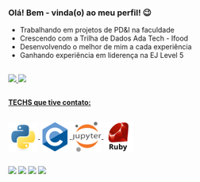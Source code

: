 ### Olá! Bem - vinda(o) ao meu perfil! 😉

-  Trabalhando em projetos de PD&I na faculdade
-  Crescendo com a Trilha de Dados Ada Tech - Ifood
-  Desenvolvendo o melhor de mim a cada experiência
-  Ganhando experiência em liderença na EJ Level 5
##
 <div>
  <a href="https://github.com/isadoramesquitaa">
  <img height="160em" src="https://github-readme-stats.vercel.app/api?username=isadoramesquitaa&show_icons=true&theme=dracula&include_all_commits=true&count_private=true"/>
  <img height="160em" src="https://github-readme-stats.vercel.app/api/top-langs/?username=isadoramesquitaa&layout=compact&langs_count=7&theme=dracula"/>
</div>
  
## 
**TECHS que tive contato:**
 <div style="display: inline_block"><br>
  <img align="center" alt="Isa-Python" height="60" width="60" src="https://raw.githubusercontent.com/devicons/devicon/master/icons/python/python-original.svg">
  <img align="center" alt="Isa-C" height="60" width="60" src="https://github.com/devicons/devicon/blob/00f02ef57fb7601fd1ddcc2fe6fe670fef3ae3e4/icons/c/c-original.svg">
  <img align="center" alt="Isa-Jupyter" height="60" width="60" src="https://github.com/devicons/devicon/blob/00f02ef57fb7601fd1ddcc2fe6fe670fef3ae3e4/icons/jupyter/jupyter-original-wordmark.svg">
  <img align="center" alt="Isa-Ruby" height="60" width="60" src="https://github.com/devicons/devicon/blob/00f02ef57fb7601fd1ddcc2fe6fe670fef3ae3e4/icons/ruby/ruby-original-wordmark.svg">
</div> 

##
  <a href="https://www.instagram.com/isadorastefanyrrm/" target="_blank"><img src="https://img.shields.io/badge/-Instagram-%23E4405F?style=for-the-badge&logo=instagram&logoColor=white" target="_blank"></a>
 <a href="Isadora Stéfany#8223" target="_blank"><img src="https://img.shields.io/badge/Discord-7289DA?style=for-the-badge&logo=discord&logoColor=white" target="_blank"></a> 
  <a href = "mailto:isadorastefany.isa@gmail.com"><img src="https://img.shields.io/badge/-Gmail-%23333?style=for-the-badge&logo=gmail&logoColor=white" target="_blank"></a>
  <a href="https://www.linkedin.com/in/isadora-st%C3%A9fany-895b77190/" target="_blank"><img src="https://img.shields.io/badge/-LinkedIn-%230077B5?style=for-the-badge&logo=linkedin&logoColor=white" target="_blank"></a> 
